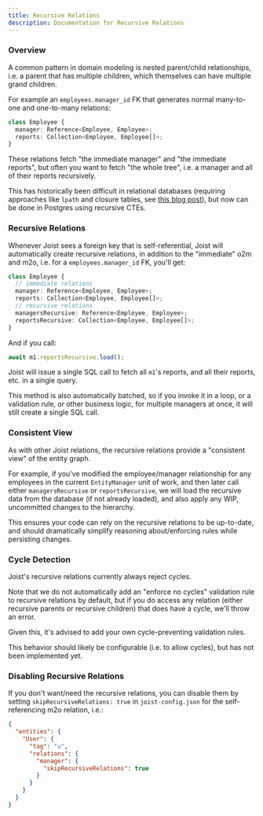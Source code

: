 ```yaml
---
title: Recursive Relations
description: Documentation for Recursive Relations
---
```


### Overview

A common pattern in domain modeling is nested parent/child relationships, i.e. a parent that has multiple children, which themselves can have multiple grand children.

For example an `employees.manager_id` FK that generates normal many-to-one and one-to-many relations:

```ts
class Employee {
  manager: Reference<Employee, Employee>;
  reports: Collection<Employee, Employee[]>;
}
```

These relations fetch "the immediate manager" and "the immediate reports", but often you want to fetch "the whole tree", i.e. a manager and all of their reports recursively.

This has historically been difficult in relational databases (requiring approaches like `lpath` and closure tables, see [this blog post](https://www.ackee.agency/blog/hierarchical-models-in-postgresql)), but now can be done in Postgres using recursive CTEs.

### Recursive Relations

Whenever Joist sees a foreign key that is self-referential, Joist will automatically create recursive relations, in addition to the "immediate" o2m and m2o, i.e. for a `employees.manager_id` FK, you'll get:

```ts
class Employee {
  // immediate relations
  manager: Reference<Employee, Employee>;
  reports: Collection<Employee, Employee[]>;
  // recursive relations
  managersRecursive: Reference<Employee, Employee>;
  reportsRecursive: Collection<Employee, Employee[]>;
}
```

And if you call:

```ts
await m1.reportsRecursive.load();
```

Joist will issue a single SQL call to fetch all `m1`'s reports, and all their reports, etc. in a single query.

This method is also automatically batched, so if you invoke it in a loop, or a validation rule, or other business logic, for multiple managers at once, it will still create a single SQL call.

### Consistent View

As with other Joist relations, the recursive relations provide a "consistent view" of the entity graph.

For example, if you've modified the employee/manager relationship for any employees in the current `EntityManager` unit of work, and then later call either `managersRecursive` or `reportsRecursive`, we will load the recursive data from the database (if not already loaded), and also apply any WIP, uncommitted changes to the hierarchy.

This ensures your code can rely on the recursive relations to be up-to-date, and should dramatically simplify reasoning about/enforcing rules while persisting changes.

### Cycle Detection

Joist's recursive relations currently always reject cycles.

Note that we do not automatically add an "enforce no cycles" validation rule to recursive relations by default, but if you do access any relation (either recursive parents or recursive children) that does have a cycle, we'll throw an error.

Given this, it's advised to add your own cycle-preventing validation rules.

This behavior should likely be configurable (i.e. to allow cycles), but has not been implemented yet.

### Disabling Recursive Relations

If you don't want/need the recursive relations, you can disable them by setting `skipRecursiveRelations: true` in `joist-config.json` for the self-referencing m2o relation, i.e.:

```json
{
  "entities": {
    "User": {
      "tag": "u",
      "relations": {
        "manager": {
          "skipRecursiveRelations": true
        }
      }
    }
  }
}
```
